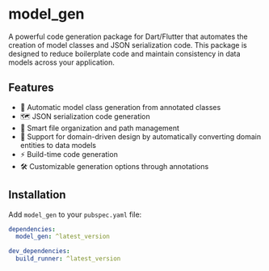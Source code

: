 # model_gen

A powerful code generation package for Dart/Flutter that automates the creation of model classes and JSON serialization code. This package is designed to reduce boilerplate code and maintain consistency in data models across your application.

## Features

- 🔄 Automatic model class generation from annotated classes
- 🗺️ JSON serialization code generation
- 📁 Smart file organization and path management
- 🎯 Support for domain-driven design by automatically converting domain entities to data models
- ⚡ Build-time code generation
- 🛠️ Customizable generation options through annotations

## Installation

Add `model_gen` to your `pubspec.yaml` file:

```yaml
dependencies:
  model_gen: ^latest_version

dev_dependencies:
  build_runner: ^latest_version
